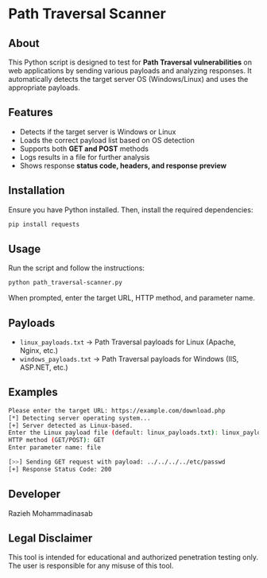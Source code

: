 # Path Traversal Scanner

## About
This Python script is designed to test for **Path Traversal vulnerabilities** on web applications by sending various payloads and analyzing responses. It automatically detects the target server OS (Windows/Linux) and uses the appropriate payloads.

## Features
- Detects if the target server is Windows or Linux
- Loads the correct payload list based on OS detection
- Supports both **GET and POST** methods
- Logs results in a file for further analysis
- Shows response **status code, headers, and response preview**

## Installation
Ensure you have Python installed. Then, install the required dependencies:

```bash
pip install requests
```

## Usage
Run the script and follow the instructions:

```bash
python path_traversal-scanner.py
```

When prompted, enter the target URL, HTTP method, and parameter name.

## Payloads
- `linux_payloads.txt` → Path Traversal payloads for Linux (Apache, Nginx, etc.)
- `windows_payloads.txt` → Path Traversal payloads for Windows (IIS, ASP.NET, etc.)

## Examples
```bash
Please enter the target URL: https://example.com/download.php
[*] Detecting server operating system...
[+] Server detected as Linux-based.
Enter the Linux payload file (default: linux_payloads.txt): linux_payloads.txt
HTTP method (GET/POST): GET
Enter parameter name: file

[>>] Sending GET request with payload: ../../../../etc/passwd
[+] Response Status Code: 200
```

## Developer
Razieh Mohammadinasab

## Legal Disclaimer
This tool is intended for educational and authorized penetration testing only. The user is responsible for any misuse of this tool.

